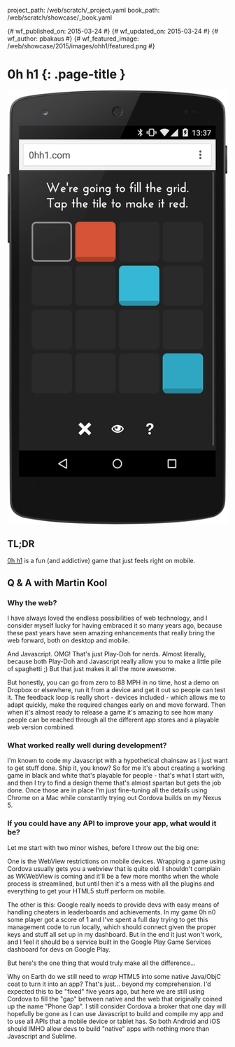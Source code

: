 project_path: /web/scratch/_project.yaml
book_path: /web/scratch/showcase/_book.yaml

{# wf_published_on: 2015-03-24 #}
{# wf_updated_on: 2015-03-24 #}
{# wf_author: pbakaus #}
{# wf_featured_image: /web/showcase/2015/images/ohh1/featured.png #}

<link rel="stylesheet" type="text/css" href="/web/scratch/showcase/showcase.css">

# 0h h1 {: .page-title }

<img src="images/0hh1/screenshot.png" class="attempt-right">

## TL;DR

[0h h1](http://0hh1.com/) is a fun (and addictive) game that just feels right
on mobile.

## Q & A with Martin Kool

### Why the web?

I have always loved the endless possibilities of web technology, and I
consider myself lucky for having embraced it so many years ago, because these
past years have seen amazing enhancements that really bring the web forward,
both on desktop and mobile.

And Javascript. OMG! That's just Play-Doh for nerds. Almost literally, because
both Play-Doh and Javascript really allow you to make a little pile of
spaghetti ;) But that just makes it all the more awesome.

But honestly, you can go from zero to 88 MPH in no time, host a demo on
Dropbox or elsewhere, run it from a device and get it out so people can test
it. The feedback loop is really short - devices included - which allows me to
adapt quickly, make the required changes early on and move forward. Then
when it's almost ready to release a game it's amazing to see how many people
can be reached through all the different app stores and a playable web version
combined.

### What worked really well during development?

I'm known to code my Javascript with a hypothetical chainsaw as I just want
to get stuff done. Ship it, you know? So for me it's about creating a working
game in black and white that's playable for people - that's what I start with,
and then I try to find a design theme that's almost spartan but gets the job
done. Once those are in place I'm just fine-tuning all the details using
Chrome on a Mac while constantly trying out Cordova builds on my Nexus 5.

### If you could have any API to improve your app, what would it be?

Let me start with two minor wishes, before I throw out the big one:

One is the WebView restrictions on mobile devices. Wrapping a game using
Cordova usually gets you a webview that is quite old. I shouldn't complain as
WKWebView is coming and it'll be a few more months when the whole process is
streamlined, but until then it's a mess with all the plugins and everything to
get your HTML5 stuff perform on mobile.

The other is this: Google really needs to provide devs with easy means of
handling cheaters in leaderboards and achievements. In my game 0h n0 some
player got a score of 1 and I've spent a full day trying to get this
management code to run locally, which should connect given the proper
keys and stuff all set up in my dashboard. But in the end it just won't
work, and I feel it should be a service built in the Google Play Game
Services dashboard for devs on Google Play.

But here's the one thing that would truly make all the difference...

Why on Earth do we still need to *wrap* HTML5 into some native Java/ObjC
coat to turn it into an app? That's just... beyond my comprehension. I'd
expected this to be "fixed" five years ago, but here we are still using
Cordova to fill the "gap" between native and the web that originally coined
up the name "Phone Gap". I still consider Cordova a broker that one day will
hopefully be gone as I can use Javascript to build and compile my app and to
use all APIs that a mobile device or tablet has. So both Android and iOS
should IMHO allow devs to build "native" apps with nothing more than
Javascript and Sublime.

